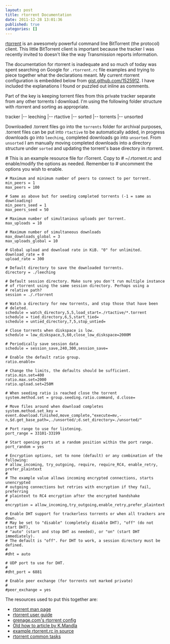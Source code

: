 ```yaml
---
layout: post
title: rtorrent Documentation
date: 2011-12-28 13:01:36
published: true
categories: []
---
```

 
[rtorrent](http://libtorrent.rakshasa.no) is an awesomely powerful command line BitTorrent (the protocol) client. This little BitTorrent client is important because the tracker I was recently invited to doesn't like the way Transmission reports information.

The documentation for rtorrent is inadequate and so much of today was spent searching on Google for `.rtorrent.rc` file examples and trying to piece together what the declarations meant. My current rtorrent configuration is embedded below from [gist.github.com/1525912](http://gist.github.com/1525912). I have included the explanations I found or puzzled out inline as comments.

Part of the key is keeping torrent files from this private tracker separate from any other torrents I download. I'm using the following folder structure with rtorrent and sorting as appropriate.

<script src="https://gist.github.com/1525912.js?file=gistfile1.txt"></script>
<div class="noscript" markdown="1">
    tracker
    |-- leeching
    |-- rtactive
    |-- sorted
    |-- torrents
    |-- unsorted
</div>

Downloaded .torrent files go into the `torrents` folder for archival purposes, .torrent files can be put into `rtactive` to be automatically added, in progress downloads go into `leeching`, completed downloads go into `unsorted`. From `unsorted` I am manually moving completed downloads into a directory structure under `sorted` and updating the torrent's base directory in rtorrent.

<script src="https://gist.github.com/1525912.js?file=.rtorrent.rc"></script>
<div class="noscript" markdown="1">
    # This is an example resource file for rTorrent. Copy to
    # ~/.rtorrent.rc and enable/modify the options as needed. Remember to
    # uncomment the options you wish to enable.

    # Maximum and minimum number of peers to connect to per torrent.
    min_peers = 1
    max_peers = 100

    # Same as above but for seeding completed torrents (-1 = same as downloading)
    min_peers_seed = 1
    max_peers_seed = 50

    # Maximum number of simultanious uploads per torrent.
    max_uploads = 10

    # Maximum number of simultaneous downloads
    max_downloads_global = 3
    max_uploads_global = 10

    # Global upload and download rate in KiB. "0" for unlimited.
    download_rate = 0
    upload_rate = 300

    # Default directory to save the downloaded torrents.
    directory = ./leeching

    # Default session directory. Make sure you don't run multiple instance
    # of rtorrent using the same session directory. Perhaps using a
    # relative path?
    session = ./.rtorrent

    # Watch a directory for new torrents, and stop those that have been
    # deleted.
    schedule = watch_directory,5,5,load_start=./rtactive/*.torrent
    schedule = tied_directory,6,5,start_tied=
    schedule = untied_directory,7,5,stop_untied=

    # Close torrents when diskspace is low.
    schedule = low_diskspace,5,60,close_low_diskspace=2000M

    # Periodically save session data
    schedule = session_save,240,300,session_save=

    # Enable the default ratio group.
    ratio.enable=

    # Change the limits, the defaults should be sufficient.
    ratio.min.set=400
    ratio.max.set=2000
    ratio.upload.set=250M

    # When seeding ratio is reached close the torrent
    system.method.set = group.seeding.ratio.command, d.close=

    # Move files around when download completes
    system.method.set_key = event.download.finished,move_complete,"execute=mv,-n,$d.get_base_path=,./unsorted/;d.set_directory=./unsorted/"

    # Port range to use for listening.
    port_range = 33101-33199

    # Start opening ports at a random position within the port range.
    port_random = yes

    # Encryption options, set to none (default) or any combination of the following:
    # allow_incoming, try_outgoing, require, require_RC4, enable_retry, prefer_plaintext
    #
    # The example value allows incoming encrypted connections, starts unencrypted
    # outgoing connections but retries with encryption if they fail, preferring
    # plaintext to RC4 encryption after the encrypted handshake
    #
    encryption = allow_incoming,try_outgoing,enable_retry,prefer_plaintext

    # Enable DHT support for trackerless torrents or when all trackers are down.
    # May be set to "disable" (completely disable DHT), "off" (do not start DHT),
    # "auto" (start and stop DHT as needed), or "on" (start DHT immediately).
    # The default is "off". For DHT to work, a session directory must be defined.
    # 
    #dht = auto

    # UDP port to use for DHT. 
    # 
    #dht_port = 6881

    # Enable peer exchange (for torrents not marked private)
    #
    #peer_exchange = yes
</div>

The resources used to put this together are:

* [rtorrent man page](http://libtorrent.rakshasa.no/rtorrent/rtorrent.1.html)
* [rtorrent user guide](http://libtorrent.rakshasa.no/wiki/RTorrentUserGuide)
* [grenage.com's rtorrent config](http://grenage.com/rtorrent.html)
* [Old how to article by K.Mandla](http://kmandla.wordpress.com/2007/05/02/howto-use-rtorrent-like-a-pro/)
* [example rtorrent.rc in source](http://libtorrent.rakshasa.no/browser/trunk/rtorrent/doc/rtorrent.rc?rev=latest)
* [rtorrent common tasks](http://libtorrent.rakshasa.no/wiki/RTorrentCommonTasks)